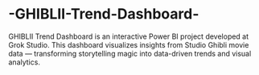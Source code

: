 # -GHIBLII-Trend-Dashboard-
GHIBLII Trend Dashboard is an interactive Power BI project developed at Grok Studio. This dashboard visualizes insights from Studio Ghibli movie data — transforming storytelling magic into data-driven trends and visual analytics.
